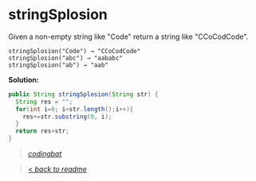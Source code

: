 # stringSplosion

Given a non-empty string like "Code" return a string like "CCoCodCode".

```
stringSplosion("Code") → "CCoCodCode"
stringSplosion("abc") → "aababc"
stringSplosion("ab") → "aab"
```

**Solution:**

```java
public String stringSplosion(String str) {
  String res = "";
  for(int i=0; i<str.length();i++){
    res+=str.substring(0, i);
  }
  return res+str;
}
```

> _[codingbat](http://codingbat.com/prob/p117334)_

> [< _back to readme_](/README.md)